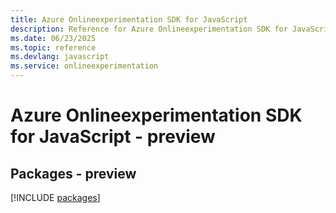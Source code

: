 ```yaml
---
title: Azure Onlineexperimentation SDK for JavaScript
description: Reference for Azure Onlineexperimentation SDK for JavaScript
ms.date: 06/23/2025
ms.topic: reference
ms.devlang: javascript
ms.service: onlineexperimentation
---
```

# Azure Onlineexperimentation SDK for JavaScript - preview
## Packages - preview
[!INCLUDE [packages](onlineexperimentation-index.md)]